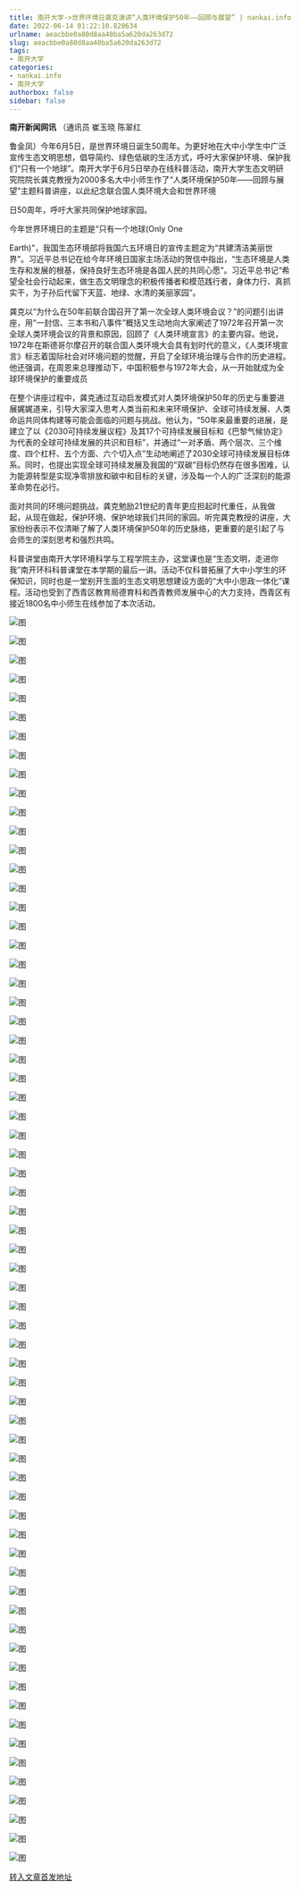 ```yaml
---
title: 南开大学->世界环境日龚克演讲“人类环境保护50年——回顾与展望” | nankai.info
date: 2022-06-14 01:22:10.820634
urlname: aeacbbe0a80d8aa40ba5a620da263d72
slug: aeacbbe0a80d8aa40ba5a620da263d72
tags: 
- 南开大学
categories:
- nankai.info
- 南开大学
authorbox: false
sidebar: false
---
```

**南开新闻网讯** （通讯员 崔玉晓 陈翠红

鲁金凤）今年6月5日，是世界环境日诞生50周年。为更好地在大中小学生中广泛宣传生态文明思想，倡导简约、绿色低碳的生活方式，呼吁大家保护环境、保护我们“只有一个地球”。南开大学于6月5日举办在线科普活动，南开大学生态文明研究院院长龚克教授为2000多名大中小师生作了“人类环境保护50年——回顾与展望”主题科普讲座，以此纪念联合国人类环境大会和世界环境
<!--more-->
日50周年，呼吁大家共同保护地球家园。

今年世界环境日的主题是“只有一个地球(Only One

Earth)”，我国生态环境部将我国六五环境日的宣传主题定为“共建清洁美丽世界”。习近平总书记在给今年环境日国家主场活动的贺信中指出，“生态环境是人类生存和发展的根基，保持良好生态环境是各国人民的共同心愿”。习近平总书记“希望全社会行动起来，做生态文明理念的积极传播者和模范践行者，身体力行、真抓实干，为子孙后代留下天蓝、地绿、水清的美丽家园”。

龚克以“为什么在50年前联合国召开了第一次全球人类环境会议？”的问题引出讲座，用“一封信、三本书和八事件”概括又生动地向大家阐述了1972年召开第一次全球人类环境会议的背景和原因，回顾了《人类环境宣言》的主要内容。他说，1972年在斯德哥尔摩召开的联合国人类环境大会具有划时代的意义，《人类环境宣言》标志着国际社会对环境问题的觉醒，开启了全球环境治理与合作的历史进程。他还强调，在周恩来总理推动下，中国积极参与1972年大会，从一开始就成为全球环境保护的重要成员

在整个讲座过程中，龚克通过互动启发模式对人类环境保护50年的历史与重要进展娓娓道来，引导大家深入思考人类当前和未来环境保护、全球可持续发展、人类命运共同体构建等可能会面临的问题与挑战。他认为，“50年来最重要的进展，是建立了以《2030可持续发展议程》及其17个可持续发展目标和《巴黎气候协定》为代表的全球可持续发展的共识和目标”，并通过“一对矛盾、两个层次、三个维度、四个杠杆、五个方面、六个切入点”生动地阐述了2030全球可持续发展目标体系。同时，也提出实现全球可持续发展及我国的“双碳”目标仍然存在很多困难，认为能源转型是实现净零排放和碳中和目标的关键，涉及每一个人的广泛深刻的能源革命势在必行。

面对共同的环境问题挑战，龚克勉励21世纪的青年更应担起时代重任，从我做起，从现在做起，保护环境、保护地球我们共同的家园。听完龚克教授的讲座，大家纷纷表示不仅清晰了解了人类环境保护50年的历史脉络，更重要的是引起了与会师生的深刻思考和强烈共鸣。

科普讲堂由南开大学环境科学与工程学院主办，这堂课也是“生态文明，走进你我”南开环科科普课堂在本学期的最后一讲。活动不仅科普拓展了大中小学生的环保知识，同时也是一堂别开生面的生态文明思想建设方面的“大中小思政一体化”课程。活动也受到了西青区教育局德育科和西青教师发展中心的大力支持，西青区有接近1800名中小师生在线参加了本次活动。

![图](http://news.nankai.edu.cn/ywsd/system/2022/06/08/g)

![图](http://news.nankai.edu.cn/ywsd/system/2022/06/08/p)

![图](http://news.nankai.edu.cn/ywsd/system/2022/06/08/j)

![图](http://news.nankai.edu.cn/ywsd/system/2022/06/08/)

![图](http://news.nankai.edu.cn/ywsd/system/2022/06/08/5)

![图](http://news.nankai.edu.cn/ywsd/system/2022/06/08/e)

![图](http://news.nankai.edu.cn/ywsd/system/2022/06/08/8)

![图](http://news.nankai.edu.cn/ywsd/system/2022/06/08/d)

![图](http://news.nankai.edu.cn/ywsd/system/2022/06/08/d)

![图](http://news.nankai.edu.cn/ywsd/system/2022/06/08/3)

![图](http://news.nankai.edu.cn/ywsd/system/2022/06/08/5)

![图](http://news.nankai.edu.cn/ywsd/system/2022/06/08/d)

![图](http://news.nankai.edu.cn/ywsd/system/2022/06/08/_)

![图](http://news.nankai.edu.cn/ywsd/system/2022/06/08/6)

![图](http://news.nankai.edu.cn/ywsd/system/2022/06/08/6)

![图](http://news.nankai.edu.cn/ywsd/system/2022/06/08/1)

![图](http://news.nankai.edu.cn/ywsd/system/2022/06/08/6)

![图](http://news.nankai.edu.cn/ywsd/system/2022/06/08/4)

![图](http://news.nankai.edu.cn/ywsd/system/2022/06/08/0)

![图](http://news.nankai.edu.cn/ywsd/system/2022/06/08/0)

![图](http://news.nankai.edu.cn/ywsd/system/2022/06/08/0)

![图](http://news.nankai.edu.cn/ywsd/system/2022/06/08/3)

![图](http://news.nankai.edu.cn/ywsd/system/2022/06/08/0)

![图](http://news.nankai.edu.cn/ywsd/system/2022/06/08/0)

![图](http://news.nankai.edu.cn/)

![图](http://news.nankai.edu.cn/ywsd/system/2022/06/08/1)

![图](http://news.nankai.edu.cn/ywsd/system/2022/06/08/6)

![图](http://news.nankai.edu.cn/ywsd/system/2022/06/08/4)

![图](http://news.nankai.edu.cn/)

![图](http://news.nankai.edu.cn/ywsd/system/2022/06/08/0)

![图](http://news.nankai.edu.cn/ywsd/system/2022/06/08/0)

![图](http://news.nankai.edu.cn/ywsd/system/2022/06/08/0)

![图](http://news.nankai.edu.cn/)

![图](http://news.nankai.edu.cn/ywsd/system/2022/06/08/3)

![图](http://news.nankai.edu.cn/ywsd/system/2022/06/08/0)

![图](http://news.nankai.edu.cn/ywsd/system/2022/06/08/0)

![图](http://news.nankai.edu.cn/)

![图](http://news.nankai.edu.cn/ywsd/system/2022/06/08/c)

![图](http://news.nankai.edu.cn/ywsd/system/2022/06/08/i)

![图](http://news.nankai.edu.cn/ywsd/system/2022/06/08/p)

![图](http://news.nankai.edu.cn/)

![图](http://news.nankai.edu.cn/ywsd/system/2022/06/08/n)

![图](http://news.nankai.edu.cn/ywsd/system/2022/06/08/c)

![图](http://news.nankai.edu.cn/ywsd/system/2022/06/08/)

![图](http://news.nankai.edu.cn/ywsd/system/2022/06/08/u)

![图](http://news.nankai.edu.cn/ywsd/system/2022/06/08/d)

![图](http://news.nankai.edu.cn/ywsd/system/2022/06/08/e)

![图](http://news.nankai.edu.cn/ywsd/system/2022/06/08/)

![图](http://news.nankai.edu.cn/ywsd/system/2022/06/08/i)

![图](http://news.nankai.edu.cn/ywsd/system/2022/06/08/a)

![图](http://news.nankai.edu.cn/ywsd/system/2022/06/08/k)

![图](http://news.nankai.edu.cn/ywsd/system/2022/06/08/n)

![图](http://news.nankai.edu.cn/ywsd/system/2022/06/08/a)

![图](http://news.nankai.edu.cn/ywsd/system/2022/06/08/n)

![图](http://news.nankai.edu.cn/ywsd/system/2022/06/08/)

![图](http://news.nankai.edu.cn/ywsd/system/2022/06/08/s)

![图](http://news.nankai.edu.cn/ywsd/system/2022/06/08/w)

![图](http://news.nankai.edu.cn/ywsd/system/2022/06/08/e)

![图](http://news.nankai.edu.cn/ywsd/system/2022/06/08/n)

![图](http://news.nankai.edu.cn/)

![图](http://news.nankai.edu.cn/)

![图](http://news.nankai.edu.cn/ywsd/system/2022/06/08/:)

![图](http://news.nankai.edu.cn/ywsd/system/2022/06/08/p)

![图](http://news.nankai.edu.cn/ywsd/system/2022/06/08/t)

![图](http://news.nankai.edu.cn/ywsd/system/2022/06/08/t)

![图](http://news.nankai.edu.cn/ywsd/system/2022/06/08/h)

[转入文章首发地址](http://news.nankai.edu.cn/ywsd/system/2022/06/08/030051641.shtml)